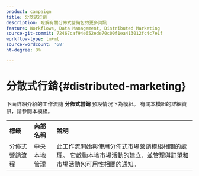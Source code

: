 ```yaml
---
product: campaign
title: 分散式行銷
description: 瞭解有關分佈式營銷包的更多資訊
feature: Workflows, Data Management, Distributed Marketing
source-git-commit: 72467caf94e652ede70c00f1ea413012fc4c7e1f
workflow-type: tm+mt
source-wordcount: '68'
ht-degree: 8%

---
```



# 分散式行銷{#distributed-marketing}



下面詳細介紹的工作流隨 **分佈式營銷** 預設情況下為模組。 有關本模組的詳細資訊，請參閱本模組。

<table> 
 <tbody> 
  <tr> 
   <td> <strong>標籤</strong><br /> </td> 
   <td> <strong>內部名稱</strong><br /> </td> 
   <td> <strong>說明</strong><br /> </td> 
  </tr> 
  <tr> 
   <td> <span class="uicontrol">分佈式營銷流程</span> <br /> </td> 
   <td> <span class="uicontrol">中央本地管理</span> <br /> </td> 
   <td> 此工作流開始與使用分佈式市場營銷模組相關的處理。 它啟動本地市場活動的建立，並管理與訂單和市場活動包可用性相關的通知。<br /> </td> 
  </tr> 
 </tbody> 
</table>

